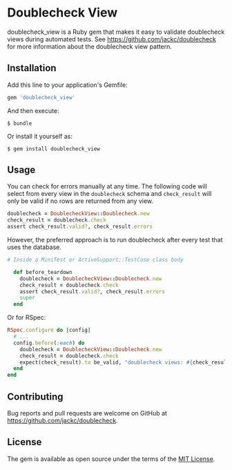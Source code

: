 # Doublecheck View

doublecheck_view is a Ruby gem that makes it easy to validate doublecheck views
during automated tests. See https://github.com/jackc/doublecheck for more
information about the doublecheck view pattern.

## Installation

Add this line to your application's Gemfile:

```ruby
gem 'doublecheck_view'
```

And then execute:

    $ bundle

Or install it yourself as:

    $ gem install doublecheck_view

## Usage

You can check for errors manually at any time. The following code will select from every view in the `doublecheck` schema and `check_result` will only be valid if no rows are returned from any view.

```ruby
doublecheck = DoublecheckView::Doublecheck.new
check_result = doublecheck.check
assert check_result.valid?, check_result.errors
```

However, the preferred approach is to run doublecheck after every test that uses
the database.

```ruby
# Inside a MiniTest or ActiveSupport::TestCase class body

  def before_teardown
    doublecheck = DoublecheckView::Doublecheck.new
    check_result = doublecheck.check
    assert check_result.valid?, check_result.errors
    super
  end
```

Or for RSpec:

```ruby
RSpec.configure do |config|
  # ...
  config.before(:each) do
    doublecheck = DoublecheckView::Doublecheck.new
    check_result = doublecheck.check
    expect(check_result).to be_valid, "doublecheck views: #{check_result.errors}"
  end
end
```

## Contributing

Bug reports and pull requests are welcome on GitHub at https://github.com/jackc/doublecheck.


## License

The gem is available as open source under the terms of the [MIT License](http://opensource.org/licenses/MIT).

